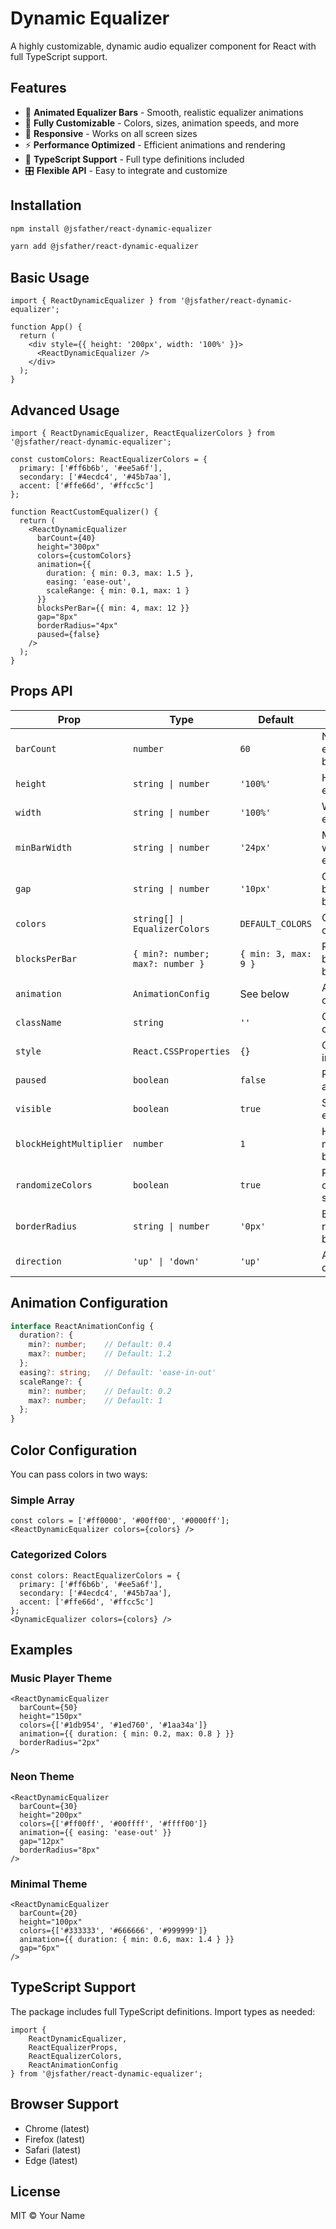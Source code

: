 # Dynamic Equalizer

A highly customizable, dynamic audio equalizer component for React with full TypeScript support.

## Features

- 🎵 **Animated Equalizer Bars** - Smooth, realistic equalizer animations
- 🎨 **Fully Customizable** - Colors, sizes, animation speeds, and more
- 📱 **Responsive** - Works on all screen sizes
- ⚡ **Performance Optimized** - Efficient animations and rendering
- 🔧 **TypeScript Support** - Full type definitions included
- 🎛️ **Flexible API** - Easy to integrate and customize

## Installation

```bash
npm install @jsfather/react-dynamic-equalizer
```

```bash
yarn add @jsfather/react-dynamic-equalizer
```

## Basic Usage

```tsx
import { ReactDynamicEqualizer } from '@jsfather/react-dynamic-equalizer';

function App() {
  return (
    <div style={{ height: '200px', width: '100%' }}>
      <ReactDynamicEqualizer />
    </div>
  );
}
```

## Advanced Usage

```tsx
import { ReactDynamicEqualizer, ReactEqualizerColors } from '@jsfather/react-dynamic-equalizer';

const customColors: ReactEqualizerColors = {
  primary: ['#ff6b6b', '#ee5a6f'],
  secondary: ['#4ecdc4', '#45b7aa'],
  accent: ['#ffe66d', '#ffcc5c']
};

function ReactCustomEqualizer() {
  return (
    <ReactDynamicEqualizer
      barCount={40}
      height="300px"
      colors={customColors}
      animation={{
        duration: { min: 0.3, max: 1.5 },
        easing: 'ease-out',
        scaleRange: { min: 0.1, max: 1 }
      }}
      blocksPerBar={{ min: 4, max: 12 }}
      gap="8px"
      borderRadius="4px"
      paused={false}
    />
  );
}
```

## Props API

| Prop | Type | Default | Description |
|------|------|---------|-------------|
| `barCount` | `number` | `60` | Number of equalizer bars |
| `height` | `string \| number` | `'100%'` | Height of the equalizer |
| `width` | `string \| number` | `'100%'` | Width of the equalizer |
| `minBarWidth` | `string \| number` | `'24px'` | Minimum width of each bar |
| `gap` | `string \| number` | `'10px'` | Gap between bars |
| `colors` | `string[] \| EqualizerColors` | `DEFAULT_COLORS` | Color configuration |
| `blocksPerBar` | `{ min?: number; max?: number }` | `{ min: 3, max: 9 }` | Range of blocks per bar |
| `animation` | `AnimationConfig` | See below | Animation configuration |
| `className` | `string` | `''` | Custom CSS class |
| `style` | `React.CSSProperties` | `{}` | Custom inline styles |
| `paused` | `boolean` | `false` | Pause animations |
| `visible` | `boolean` | `true` | Show/hide equalizer |
| `blockHeightMultiplier` | `number` | `1` | Height multiplier for blocks |
| `randomizeColors` | `boolean` | `true` | Randomize colors vs sequential |
| `borderRadius` | `string \| number` | `'0px'` | Border radius for blocks |
| `direction` | `'up' \| 'down'` | `'up'` | Animation direction |

## Animation Configuration

```typescript
interface ReactAnimationConfig {
  duration?: {
    min?: number;    // Default: 0.4
    max?: number;    // Default: 1.2
  };
  easing?: string;   // Default: 'ease-in-out'
  scaleRange?: {
    min?: number;    // Default: 0.2
    max?: number;    // Default: 1
  };
}
```

## Color Configuration

You can pass colors in two ways:

### Simple Array
```tsx
const colors = ['#ff0000', '#00ff00', '#0000ff'];
<ReactDynamicEqualizer colors={colors} />
```

### Categorized Colors
```tsx
const colors: ReactEqualizerColors = {
  primary: ['#ff6b6b', '#ee5a6f'],
  secondary: ['#4ecdc4', '#45b7aa'],
  accent: ['#ffe66d', '#ffcc5c']
};
<DynamicEqualizer colors={colors} />
```

## Examples

### Music Player Theme
```tsx
<ReactDynamicEqualizer
  barCount={50}
  height="150px"
  colors={['#1db954', '#1ed760', '#1aa34a']}
  animation={{ duration: { min: 0.2, max: 0.8 } }}
  borderRadius="2px"
/>
```

### Neon Theme
```tsx
<ReactDynamicEqualizer
  barCount={30}
  height="200px"
  colors={['#ff00ff', '#00ffff', '#ffff00']}
  animation={{ easing: 'ease-out' }}
  gap="12px"
  borderRadius="8px"
/>
```

### Minimal Theme
```tsx
<ReactDynamicEqualizer
  barCount={20}
  height="100px"
  colors={['#333333', '#666666', '#999999']}
  animation={{ duration: { min: 0.6, max: 1.4 } }}
  gap="6px"
/>
```

## TypeScript Support

The package includes full TypeScript definitions. Import types as needed:

```tsx
import {
    ReactDynamicEqualizer,
    ReactEqualizerProps,
    ReactEqualizerColors,
    ReactAnimationConfig 
} from '@jsfather/react-dynamic-equalizer';
```

## Browser Support

- Chrome (latest)
- Firefox (latest)
- Safari (latest)
- Edge (latest)

## License

MIT © Your Name